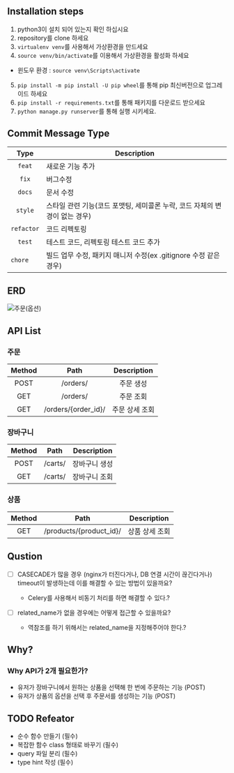 ## Installation steps

1. python3이 설치 되어 있는지 확인 하십시요
2. repository를 clone 하세요
3. `virtualenv venv`를 사용해서 가상환경을 만드세요
4. `source venv/bin/activate`를 이용해서 가상환경을 활성화 하세요

- 윈도우 환경 :  `source venv\Scripts\activate`

5. `pip install -m pip install -U pip wheel`를 통해 pip 최신버전으로 업그레이드 하세요
6. `pip install -r requirements.txt`를 통해 패키지를 다운로드 받으세요
7. `python manage.py runserver`를 통해 실행 시키세요.

## Commit Message Type

| Type          | Description                                      |
|:-------------:|--------------------------------------------------|
| `feat`        | 새로운 기능 추가                                  |
| `fix`         | 버그수정                                          |
| `docs`        | 문서 수정                                         |
| `style`       | 스타일 관련 기능(코드 포맷팅, 세미콜론 누락, 코드 자체의 변경이 없는 경우)|
| `refactor`    | 코드 리펙토링                 |
| `test`        | 테스트 코드, 리펙토링 테스트 코드 추가              |
| `chore   `    | 빌드 업무 수정, 패키지 매니저 수정(ex .gitignore 수정 같은 경우)    |

## ERD
![주문(옵션)](https://user-images.githubusercontent.com/22442843/212725276-e0801e9b-6605-4b18-b1d7-3e85e3054bd9.png)

## API List

### 주문

| Method | Path | Description |
|:------:|:----:|:-----------:|
| POST   | /orders/ | 주문 생성 |
| GET    | /orders/ | 주문 조회 |
| GET    | /orders/{order_id}/ | 주문 상세 조회 |

### 장바구니

| Method | Path | Description |
|:------:|:----:|:-----------:|
| POST   | /carts/ | 장바구니 생성 |
| GET    | /carts/ | 장바구니 조회 |

### 상품

| Method | Path | Description |
|:------:|:----:|:-----------:|
| GET    | /products/{product_id}/ | 상품 상세 조회 |



## Qustion
 - [ ] CASECADE가 많을 경우 (nginx가 터진다거나, DB 연결 시간이 끊긴다거나) timeout이 발생하는데 이를 해결할 수 있는 방법이 있을까요?
      - Celery를 사용해서 비동기 처리를 하면 해결할 수 있다.?
      
 - [ ] related_name가 없을 경우에는 어떻게 접근할 수 있을까요?
   - 역참조를 하기 위해서는 related_name을 지정해주어야 한다.?

## Why?

  ### Why API가 2개 필요한가?
 - 유저가 장바구니에서 원하는 상품을 선택해 한 번에 주문하는 기능 (POST)
 - 유저가 상품의 옵션을 선택 후 주문서를 생성하는 기능 (POST)

## TODO Refeator
 - 순수 함수 만들기 (필수)
 - 복잡한 함수 class 형태로 바꾸기 (필수)
 - query 파일 분리  (필수)
 - type hint 작성 (필수)